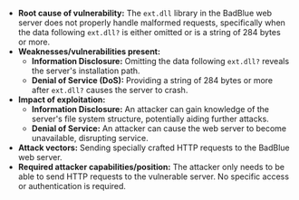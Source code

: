 - **Root cause of vulnerability:** The `ext.dll` library in the BadBlue web server does not properly handle malformed requests, specifically when the data following `ext.dll?` is either omitted or is a string of 284 bytes or more.
- **Weaknesses/vulnerabilities present:**
    - **Information Disclosure:** Omitting the data following `ext.dll?` reveals the server's installation path.
    - **Denial of Service (DoS):** Providing a string of 284 bytes or more after `ext.dll?` causes the server to crash.
- **Impact of exploitation:**
    - **Information Disclosure:** An attacker can gain knowledge of the server's file system structure, potentially aiding further attacks.
    - **Denial of Service:** An attacker can cause the web server to become unavailable, disrupting service.
- **Attack vectors:** Sending specially crafted HTTP requests to the BadBlue web server.
- **Required attacker capabilities/position:** The attacker only needs to be able to send HTTP requests to the vulnerable server. No specific access or authentication is required.